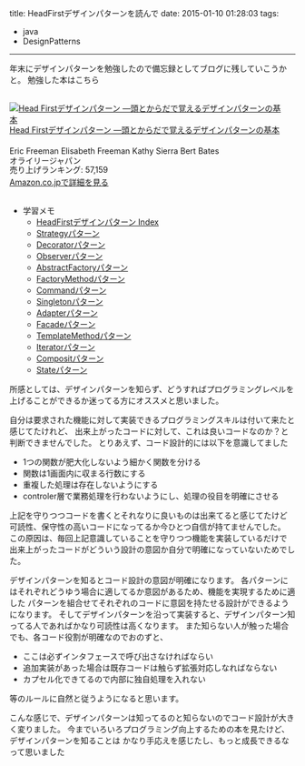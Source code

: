 title: HeadFirstデザインパターンを読んで
date: 2015-01-10 01:28:03
tags:
- java
- DesignPatterns

---

年末にデザインパターンを勉強したので備忘録としてブログに残していこうかと。
勉強した本はこちら

<div class="amazlet-box" style="margin:30px 0px;"><div class="amazlet-image" style="float:left;margin:0px 12px 1px 0px;"><a href="http://www.amazon.co.jp/exec/obidos/ASIN/4873112494/fujimisakar03-22/ref=nosim/" name="amazletlink" target="_blank"><img src="https://images-fe.ssl-images-amazon.com/images/I/519s0OfidCL._SL160_.jpg" alt="Head Firstデザインパターン ―頭とからだで覚えるデザインパターンの基本" style="border: none;" /></a></div><div class="amazlet-info" style="line-height:120%; margin-bottom: 10px"><div class="amazlet-name" style="margin-bottom:10px;line-height:120%"><a href="http://www.amazon.co.jp/exec/obidos/ASIN/4873112494/fujimisakar03-22/ref=nosim/" name="amazletlink" target="_blank">Head Firstデザインパターン ―頭とからだで覚えるデザインパターンの基本</a></div><div class="amazlet-detail" style="margin-top:20px">Eric Freeman Elisabeth Freeman Kathy Sierra Bert Bates <br />オライリージャパン <br />売り上げランキング: 57,159<br /></div><div class="amazlet-sub-info" style="float: left;"><div class="amazlet-link" style="margin-top: 5px"><a href="http://www.amazon.co.jp/exec/obidos/ASIN/4873112494/fujimisakar03-22/ref=nosim/" name="amazletlink" target="_blank">Amazon.co.jpで詳細を見る</a></div></div></div><div class="amazlet-footer" style="clear: left"></div></div>

- 学習メモ
  - <a href="https://gist.github.com/fujimisakari/043638e2e47337a16e21552acc386b2a">HeadFirstデザインパターン Index</a>
  - <a href="https://gist.github.com/fujimisakari/5797dfb18f4fc350e206eced83474d2e">Strategyパターン</a>
  - <a href="https://gist.github.com/fujimisakari/c1c1b9b10f101a2b2c62425e2cc4f820">Decoratorパターン</a>
  - <a href="https://gist.github.com/fujimisakari/d5bb42bc8a2990960dec46fbc318a308">Observerパターン</a>
  - <a href="https://gist.github.com/fujimisakari/1a4591b8902f292ca9b0e193f866608c">AbstractFactoryパターン</a>
  - <a href="https://gist.github.com/fujimisakari/69ba6278a24de3dc34ce34bbbe8a273c">FactoryMethodパターン</a>
  - <a href="https://gist.github.com/fujimisakari/2149e54c2e0db573017ac42e0f6a9772">Commandパターン</a>
  - <a href="https://gist.github.com/fujimisakari/b38f173158234bad23ca7a47ec8a498d">Singletonパターン</a>
  - <a href="https://gist.github.com/fujimisakari/9dd755295805b6d14be8867e1b733f8b">Adapterパターン </a>
  - <a href="https://gist.github.com/fujimisakari/21ace327b49776c30e76168d02811d79">Facadeパターン </a>
  - <a href="https://gist.github.com/fujimisakari/a36bbfe3e7d06d4d598ef82884a9e9eb">TemplateMethodパターン</a>
  - <a href="https://gist.github.com/fujimisakari/9e1b28e56c51313b3ac662ce6221f724">Iteratorパターン </a>
  - <a href="https://gist.github.com/fujimisakari/a4e5504b27e4addd46c3f80ccc7ab7a0">Compositパターン</a>
  - <a href="https://gist.github.com/fujimisakari/83700cd2d3576181de23143958545df0">Stateパターン</a>

所感としては、デザインパターンを知らず、どうすればプログラミングレベルを
上げることができるか迷ってる方にオススメと思いました。

自分は要求された機能に対して実装できるプログラミングスキルは付いて来たと感じてたけれど、
出来上がったコードに対して、これは良いコードなのか？と判断できませんでした。
とりあえず、コード設計的には以下を意識してました
- 1つの関数が肥大化しないよう細かく関数を分ける
- 関数は1画面内に収まる行数にする
- 重複した処理は存在しないようにする
- controler層で業務処理を行わないようにし、処理の役目を明確にさせる

上記を守りつつコードを書くとそれなりに良いものは出来てると感じてたけど
可読性、保守性の高いコードになってるか今ひとつ自信が持てませんでした。
この原因は、毎回上記意識していることを守りつつ機能を実装しているだけで
出来上がったコードがどういう設計の意図か自分で明確になっていないためでした。

デザインパターンを知るとコード設計の意図が明確になります。
各パターンにはそれぞれどうゆう場合に適してるか意図があるため、機能を実現するために適した
パターンを組合せてそれぞれのコードに意図を持たせる設計ができるようになります。
そしてデザインパターンを沿って実装すると、デザインパターン知ってる人であればかなり可読性は高くなります。
また知らない人が触った場合でも、各コード役割が明確なのでおのずと、
- ここは必ずインタフェースで呼び出さなければならい
- 追加実装があった場合は既存コードは触らず拡張対応しなればならない
- カプセル化できてるので内部に独自処理を入れない

等のルールに自然と従うようになると思います。

こんな感じで、デザインパターンは知ってるのと知らないのでコード設計が大きく変りました。
今までいろいろプログラミング向上するための本を見たけど、デザインパターンを知ることは
かなり手応えを感じたし、もっと成長できるなって思いました
